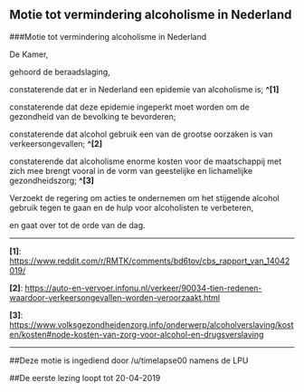 ## Motie tot vermindering alcoholisme in Nederland 
 
###Motie tot vermindering alcoholisme in Nederland

De Kamer,

gehoord de beraadslaging,

constaterende dat er in Nederland een epidemie van alcoholisme is; **^[1]**

constaterende dat deze epidemie ingeperkt moet worden om de gezondheid van de bevolking te bevorderen;

constaterende dat alcohol gebruik een van de grootse oorzaken is van verkeersongevallen; **^[2]**

constaterende dat alcoholisme enorme kosten voor de maatschappij met zich mee brengt vooral in de vorm van geestelijke en lichamelijke gezondheidszorg; **^[3]**

Verzoekt de regering om acties te ondernemen om het stijgende alcohol gebruik tegen te gaan en de hulp voor alcoholisten te verbeteren,

en gaat over tot de orde van de dag.

---

**[1]**: https://www.reddit.com/r/RMTK/comments/bd6tov/cbs_rapport_van_14042019/

**[2]**: https://auto-en-vervoer.infonu.nl/verkeer/90034-tien-redenen-waardoor-verkeersongevallen-worden-veroorzaakt.html

**[3]**: https://www.volksgezondheidenzorg.info/onderwerp/alcoholverslaving/kosten/kosten#node-kosten-van-zorg-voor-alcohol-en-drugsverslaving

---

##Deze motie is ingediend door /u/timelapse00 namens de LPU

##De eerste lezing loopt tot 20-04-2019
